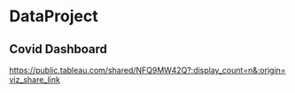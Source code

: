 # DataProject

## Covid Dashboard
https://public.tableau.com/shared/NFQ9MW42Q?:display_count=n&:origin=viz_share_link

